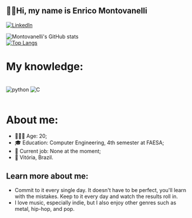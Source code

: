 ## 👋🏻Hi, my name is Enrico Montovanelli
[![LinkedIn](https://img.shields.io/badge/LinkedIn-0077B5?style=for-the-badge&logo=linkedin&logoColor=white)]([www.linkedin.com/in/enrico-montovanelli-235b16235](https://www.linkedin.com/in/enrico-montovanelli-235b16235/))

![Montovanelli's GitHub stats](https://github-readme-stats.vercel.app/api?username=enricomontova&show_icons=true&theme=radical) <br>
[![Top Langs](https://github-readme-stats.vercel.app/api/top-langs/?username=enricomontova&layout=donut&theme=tokyonight)](https://github.com/anuraghazra/github-readme-stats)

# My knowledge:
<div style="display: inline_block"><br/> 
    <img align="center" alt="python" src="https://img.shields.io/badge/Python-14354C?style=for-the-badge&logo=python&logoColor=white" />
    <img align="center" alt="C" src="https://img.shields.io/badge/C-00599C?style=for-the-badge&logo=c&logoColor=whit" />
</div><br/>

# About me:
- 🙋🏻‍♂️ Age: 20;
- 🎓 Education: Computer Engineering, 4th semester at FAESA;
- 💼 Current job: None at the moment;
- 📌 Vitória, Brazil.

## Learn more about me:
- Commit to it every single day. It doesn't have to be perfect, you'll learn with the mistakes. Keep to it every day and watch the results roll in.
- I love music, especially indie, but I also enjoy other genres such as metal, hip-hop, and pop.
